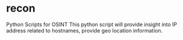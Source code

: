 # recon
Python Scripts for OSINT
This python script will provide insight into IP address related to hostnames, provide geo location information.
